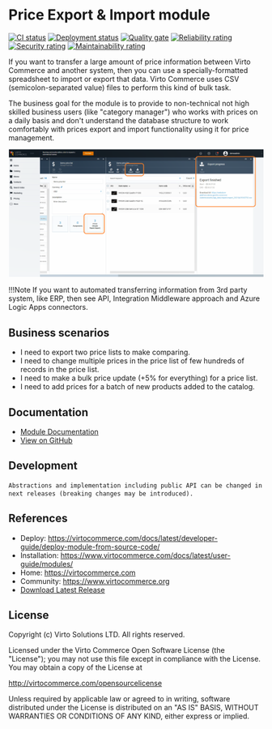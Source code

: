 # Price Export & Import module

[![CI status](https://github.com/VirtoCommerce/vc-module-simple-export-import/workflows/Module%20CI/badge.svg?branch=dev)](https://github.com/VirtoCommerce/vc-module-simple-export-import/actions?query=workflow%3A"Module+CI")
[![Deployment status](https://github.com/VirtoCommerce/vc-module-simple-export-import/workflows/Module%20deployment/badge.svg?branch=dev)](https://github.com/VirtoCommerce/vc-module-simple-export-import/actions?query=workflow%3A"Module+deployment")
[![Quality gate](https://sonarcloud.io/api/project_badges/measure?project=VirtoCommerce_vc-module-simple-export-import&metric=alert_status)](https://sonarcloud.io/dashboard?id=VirtoCommerce_vc-module-simple-export-import)
[![Reliability rating](https://sonarcloud.io/api/project_badges/measure?project=VirtoCommerce_vc-module-simple-export-import&metric=reliability_rating)](https://sonarcloud.io/dashboard?id=VirtoCommerce_vc-module-simple-export-import)
[![Security rating](https://sonarcloud.io/api/project_badges/measure?project=VirtoCommerce_vc-module-simple-export-import&metric=security_rating)](https://sonarcloud.io/dashboard?id=VirtoCommerce_vc-module-simple-export-import)
[![Maintainability rating](https://sonarcloud.io/api/project_badges/measure?project=VirtoCommerce_vc-module-simple-export-import&metric=sqale_rating)](https://sonarcloud.io/dashboard?id=VirtoCommerce_vc-module-simple-export-import)

If you want to transfer a large amount of price information between Virto Commerce and another system,
then you can use a specially-formatted spreadsheet to import or export that data. Virto Commerce uses CSV (semicolon-separated value) files to perform this kind of bulk task.

The business goal for the module is to provide to non-technical not high skilled business users (like "category manager") who works with prices on a daily basis and don't understand the database structure to work comfortably with prices export and import functionality using it for price management.

![Main-Screen](docs/media/main-screen.png)

!!!Note
    If you want to automated transferring information from 3rd party system, like ERP, then see API, Integration Middleware approach and Azure Logic Apps connectors.

## Business scenarios
* I need to export two price lists to make comparing.
* I need to change multiple prices in the price list of few hundreds of records in the price list.
* I need to make a bulk price update (+5% for everything) for a price list.
* I need to add prices for a batch of new products added to the catalog.


## Documentation
* [Module Documentation](https://virtocommerce.com/docs/latest/modules/simple-export-import/)
* [View on GitHub](docs/index.md)

## Development
    Abstractions and implementation including public API can be changed in next releases (breaking changes may be introduced).

## References

* Deploy: https://virtocommerce.com/docs/latest/developer-guide/deploy-module-from-source-code/
* Installation: https://www.virtocommerce.com/docs/latest/user-guide/modules/
* Home: https://virtocommerce.com
* Community: https://www.virtocommerce.org
* [Download Latest Release](https://github.com/VirtoCommerce/vc-module-simple-export-import/releases/latest)

## License

Copyright (c) Virto Solutions LTD.  All rights reserved.

Licensed under the Virto Commerce Open Software License (the "License"); you
may not use this file except in compliance with the License. You may
obtain a copy of the License at

http://virtocommerce.com/opensourcelicense

Unless required by applicable law or agreed to in writing, software
distributed under the License is distributed on an "AS IS" BASIS,
WITHOUT WARRANTIES OR CONDITIONS OF ANY KIND, either express or
implied.
